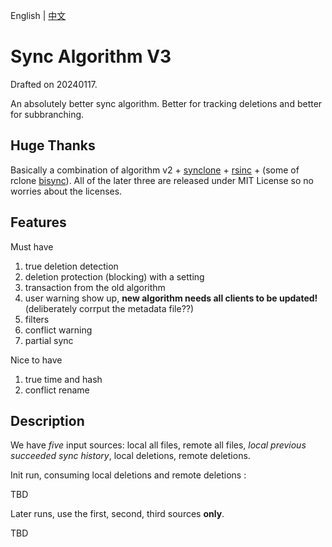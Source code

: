 English | [中文](/docs/sync_algorithm_v3.zh-cn.md)

# Sync Algorithm V3

Drafted on 20240117.

An absolutely better sync algorithm. Better for tracking deletions and better for subbranching.

## Huge Thanks

Basically a combination of algorithm v2 + [synclone](https://github.com/Jwink3101/syncrclone) + [rsinc](https://github.com/ConorWilliams/rsinc) + (some of rclone [bisync](https://rclone.org/bisync/)). All of the later three are released under MIT License so no worries about the licenses.

## Features

Must have

1. true deletion detection
2. deletion protection (blocking) with a setting
3. transaction from the old algorithm
4. user warning show up, **new algorithm needs all clients to be updated!** (deliberately corrput the metadata file??)
5. filters
6. conflict warning
7. partial sync

Nice to have

1. true time and hash
2. conflict rename

## Description

We have _five_ input sources: local all files, remote all files, _local previous succeeded sync history_, local deletions, remote deletions.

Init run, consuming local deletions and remote deletions :

TBD

Later runs, use the first, second, third sources **only**.

TBD
